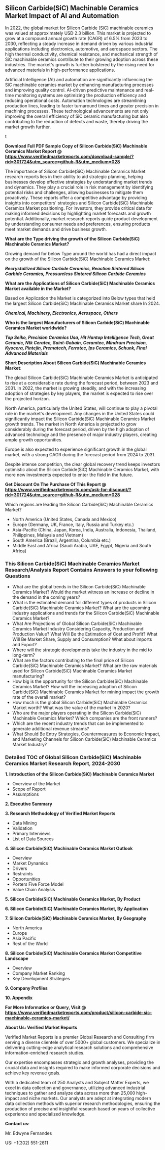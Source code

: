 <h2>Silicon Carbide(SiC) Machinable Ceramics Market Impact of AI and Automation</h2><p>In 2022, the global market for Silicon Carbide (SiC) machinable ceramics was valued at approximately USD 2.3 billion. This market is projected to grow at a compound annual growth rate (CAGR) of 6.5% from 2023 to 2030, reflecting a steady increase in demand driven by various industrial applications including electronics, automotive, and aerospace sectors. The high thermal conductivity, chemical resistance, and mechanical strength of SiC machinable ceramics contribute to their growing adoption across these industries. The market's growth is further bolstered by the rising need for advanced materials in high-performance applications.</p><p>Artificial Intelligence (AI) and automation are significantly influencing the SiC machinable ceramics market by enhancing manufacturing processes and improving quality control. AI-driven predictive maintenance and real-time monitoring systems are optimizing the production efficiency and reducing operational costs. Automation technologies are streamlining production lines, leading to faster turnaround times and greater precision in machining processes. These technological advancements are not only improving the overall efficiency of SiC ceramic manufacturing but also contributing to the reduction of defects and waste, thereby driving the market growth further.</p>t</p><p id="" class=""><strong>Download Full PDF Sample Copy of Silicon Carbide(SiC) Machinable Ceramics Market Report @ <a href="https://www.verifiedmarketreports.com/download-sample/?rid=301724&utm_source=github-R&utm_medium=028" target="_blank">https://www.verifiedmarketreports.com/download-sample/?rid=301724&utm_source=github-R&utm_medium=028</a></strong></p><p>The importance of&nbsp;Silicon Carbide(SiC) Machinable Ceramics Market research reports lies in their ability to aid strategic planning, helping businesses develop effective strategies by understanding market trends and dynamics. They play a crucial role in risk management by identifying potential risks and challenges, allowing businesses to mitigate them proactively. These reports offer a competitive advantage by providing insights into competitors' strategies and Silicon Carbide(SiC) Machinable Ceramics Market positioning. For investors, they provide critical data for making informed decisions by highlighting market forecasts and growth potential. Additionally, market research reports guide product development by understanding consumer needs and preferences, ensuring products meet market demands and drive business growth.</p><p><strong>What are the&nbsp;Type driving the growth of the Silicon Carbide(SiC) Machinable Ceramics Market?</strong></p><p id="" class="">Growing demand for below Type around the world has had a direct impact on the growth of the Silicon Carbide(SiC) Machinable Ceramics Market:</p><em><strong>Recrystallized Silicon Carbide Ceramics, Reaction Sintered Silicon Carbide Ceramics, Pressureless Sintered Silicon Carbide Ceramics</strong></em></p><strong>What are the&nbsp;Applications&nbsp;of Silicon Carbide(SiC) Machinable Ceramics Market available in the Market?</strong></p><p id="" class="">Based on Application the Market is categorized into Below types that held the largest Silicon Carbide(SiC) Machinable Ceramics Market share In 2024.</p><em><strong>Chemical, Machinery, Electronics, Aerospace, Others</strong></em></p><strong>Who is the largest Manufacturers of Silicon Carbide(SiC) Machinable Ceramics Market worldwide?</strong></p><p><em><strong>Top Seiko, Precision Ceramics Usa, Hit Hantop Intelligence Tech, Great Ceramic, Ntk Ceratec, Saint-Gobain, Ceramtec, Mindrum Precision, Kyocera, Pintejin, Prematech, Ferrotec, Ips Ceramics, Schunk, Final Advanced Materials</strong></em></p><p id="" class=""><strong>Short Description About Silicon Carbide(SiC) Machinable Ceramics Market:</strong></p><p>The global Silicon Carbide(SiC) Machinable Ceramics Market is anticipated to rise at a considerable rate during the forecast period, between 2023 and 2031. In 2022, the market is growing steadily, and with the increasing adoption of strategies by key players, the market is expected to rise over the projected horizon.</p><p>North America, particularly the United States, will continue to play a pivotal role in the market's development. Any changes in the United States could significantly impact the Silicon Carbide(SiC) Machinable Ceramics Market growth trends. The market in North America is projected to grow considerably during the forecast period, driven by the high adoption of advanced technology and the presence of major industry players, creating ample growth opportunities.</p><p>Europe is also expected to experience significant growth in the global market, with a strong CAGR during the forecast period from 2024 to 2031.</p><p>Despite intense competition, the clear global recovery trend keeps investors optimistic about the Silicon Carbide(SiC) Machinable Ceramics Market, with more new investments expected to enter the field in the future.</p><p id="" class=""><strong>Get Discount On The Purchase Of This Report @ <a href="https://www.verifiedmarketreports.com/ask-for-discount/?rid=301724&utm_source=github-R&utm_medium=028" target="_blank">https://www.verifiedmarketreports.com/ask-for-discount/?rid=301724&utm_source=github-R&utm_medium=028</a></strong></p>Which regions are leading the Silicon Carbide(SiC) Machinable Ceramics Market?</p><ul><li>North America (United States, Canada and Mexico)</li><li>Europe (Germany, UK, France, Italy, Russia and Turkey etc.)</li><li>Asia-Pacific (China, Japan, Korea, India, Australia, Indonesia, Thailand, Philippines, Malaysia and Vietnam)</li><li>South America (Brazil, Argentina, Columbia etc.)</li><li>Middle East and Africa (Saudi Arabia, UAE, Egypt, Nigeria and South Africa)</li></ul><h3 id="" class="">This Silicon Carbide(SiC) Machinable Ceramics Market Research/Analysis Report Contains Answers to your following Questions</h3><ul><li>What are the global trends in the Silicon Carbide(SiC) Machinable Ceramics Market? Would the market witness an increase or decline in the demand in the coming years?</li><li>What is the estimated demand for different types of products in Silicon Carbide(SiC) Machinable Ceramics Market? What are the upcoming industry applications and trends for the Silicon Carbide(SiC) Machinable Ceramics Market?</li><li>What Are Projections of Global Silicon Carbide(SiC) Machinable Ceramics Market Industry Considering Capacity, Production and Production Value? What Will Be the Estimation of Cost and Profit? What Will Be Market Share, Supply and Consumption? What about imports and Export?</li><li>Where will the strategic developments take the industry in the mid to long-term?</li><li>What are the factors contributing to the final price of Silicon Carbide(SiC) Machinable Ceramics Market? What are the raw materials used for Silicon Carbide(SiC) Machinable Ceramics Market manufacturing?</li><li>How big is the opportunity for the Silicon Carbide(SiC) Machinable Ceramics Market? How will the increasing adoption of Silicon Carbide(SiC) Machinable Ceramics Market for mining impact the growth rate of the overall market?</li><li>How much is the global Silicon Carbide(SiC) Machinable Ceramics Market worth? What was the value of the market In 2020?</li><li>Who are the major players operating in the Silicon Carbide(SiC) Machinable Ceramics Market? Which companies are the front runners?</li><li>Which are the recent industry trends that can be implemented to generate additional revenue streams?</li><li>What Should Be Entry Strategies, Countermeasures to Economic Impact, and Marketing Channels for Silicon Carbide(SiC) Machinable Ceramics Market Industry?</li></ul><h3 id="" class="">Detailed TOC of Global Silicon Carbide(SiC) Machinable Ceramics Market Research Report, 2024-2030</h3><p id="" class=""><strong>1. Introduction of the Silicon Carbide(SiC) Machinable Ceramics Market</strong></p><ul><li>Overview of the Market</li><li>Scope of Report</li><li>Assumptions</li></ul><p id="" class=""><strong>2. Executive Summary</strong></p><p id="" class=""><strong>3. Research Methodology of Verified Market Reports</strong></p><ul><li>Data Mining</li><li>Validation</li><li>Primary Interviews</li><li>List of Data Sources</li></ul><p id="" class=""><strong>4. Silicon Carbide(SiC) Machinable Ceramics Market Outlook</strong></p><ul><li>Overview</li><li>Market Dynamics</li><li>Drivers</li><li>Restraints</li><li>Opportunities</li><li>Porters Five Force Model</li><li>Value Chain Analysis</li></ul><p id="" class=""><strong>5. Silicon Carbide(SiC) Machinable Ceramics Market, By Product</strong></p><p id="" class=""><strong>6. Silicon Carbide(SiC) Machinable Ceramics Market, By Application</strong></p><p id="" class=""><strong>7. Silicon Carbide(SiC) Machinable Ceramics Market, By Geography</strong></p><ul><li>North America</li><li>Europe</li><li>Asia Pacific</li><li>Rest of the World</li></ul><p id="" class=""><strong>8. Silicon Carbide(SiC) Machinable Ceramics Market Competitive Landscape</strong></p><ul><li>Overview</li><li>Company Market Ranking</li><li>Key Development Strategies</li></ul><p id="" class=""><strong>9. Company Profiles</strong></p><p id="" class=""><strong>10. Appendix</strong></p><p id="" class=""><strong>For More Information or Query, Visit @ <a href="https://www.verifiedmarketreports.com/product/silicon-carbide-sic-machinable-ceramics-market/" target="_blank">https://www.verifiedmarketreports.com/product/silicon-carbide-sic-machinable-ceramics-market/</a></strong></p><p id="" class=""><strong>About Us: Verified Market Reports</strong></p><p id="" class="">Verified Market Reports is a premier Global Research and Consulting firm serving a diverse clientele of over 5000+ global customers. We specialize in delivering cutting-edge analytical research solutions and comprehensive information-enriched research studies.</p><p id="" class="">Our expertise encompasses strategic and growth analyses, providing the crucial data and insights required to make informed corporate decisions and achieve key revenue goals.</p><p id="" class="">With a dedicated team of 250 Analysts and Subject Matter Experts, we excel in data collection and governance, utilizing advanced industrial techniques to gather and analyze data across more than 25,000 high-impact and niche markets. Our analysts are adept at integrating modern data collection methods with superior research methodologies, ensuring the production of precise and insightful research based on years of collective experience and specialized knowledge.</p><p id="" class=""><strong>Contact us:</strong></p><p id="" class="">Mr. Edwyne Fernandes</p><p id="" class="">US: +1(302) 551-2611</p>